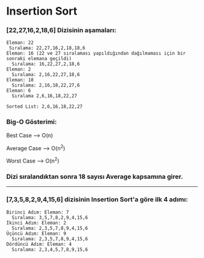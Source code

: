 # Insertion Sort
### [22,27,16,2,18,6] Dizisinin aşamaları:

```
Eleman: 22
 Sıralama: 22,27,16,2,18,18,6
Eleman: 16 (22 ve 27 sıralaması yapıldığından dağılmaması için bir sonraki elemana geçildi)
  Sıralama: 16,22,27,2,18,6
Eleman: 2
  Sıralama: 2,16,22,27,18,6
Eleman: 18
  Sıralama: 2,16,18,22,27,6
Eleman: 6
  Sıralama 2,6,16,18,22,27
  
Sorted List: 2,6,16,18,22,27
```

### Big-O Gösterimi: 

Best Case --> O(n)

Average Case --> O(n<sup>2</sup>)

Worst Case --> O(n<sup>2</sup>)

### Dizi sıralandıktan sonra 18 sayısı Average kapsamına girer.

***

### [7,3,5,8,2,9,4,15,6] dizisinin Insertion Sort'a göre ilk 4 adımı:

```
Birinci Adım: Eleman: 7 
  Sıralama: 3,5,7,8,2,9,4,15,6
İkinci Adım: Eleman: 2
  Sıralama: 2,3,5,7,8,9,4,15,6
Üçüncü Adım: Eleman: 9
  Sıralama: 2,3,5,7,8,9,4,15,6
Dördüncü Adım: Eleman: 4
  Sıralama: 2,3,4,5,7,8,9,15,6
```
